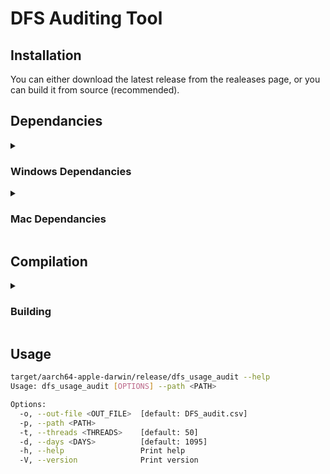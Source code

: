 # DFS Auditing Tool

## Installation

You can either download the latest release from the realeases page, or you can build it from source (recommended).
## Dependancies
<details>
    <summary> <h3>Windows Dependancies</h3></summary>

See [RustLang's site](https://www.rust-lang.org/tools/install) for the windows install exe

**Install Winget**

```PowerShell
# Dep to install Chocolatey
$progressPreference = 'silentlyContinue'
Write-Information "Downloading WinGet and its dependencies..."
Invoke-WebRequest -Uri https://aka.ms/getwinget -OutFile Microsoft.DesktopAppInstaller_8wekyb3d8bbwe.msixbundle
Invoke-WebRequest -Uri https://aka.ms/Microsoft.VCLibs.x64.14.00.Desktop.appx -OutFile Microsoft.VCLibs.x64.14.00.Desktop.appx
Invoke-WebRequest -Uri https://github.com/microsoft/microsoft-ui-xaml/releases/download/v2.8.6/Microsoft.UI.Xaml.2.8.x64.appx -OutFile Microsoft.UI.Xaml.2.8.x64.appx
Add-AppxPackage Microsoft.VCLibs.x64.14.00.Desktop.appx
Add-AppxPackage Microsoft.UI.Xaml.2.8.x64.appx
Add-AppxPackage Microsoft.DesktopAppInstaller_8wekyb3d8bbwe.msixbundle
```

Open New terminal

**Install Chocolatey**


```PowerShell
# Dep to install mingw
winget install chocolatey
# Install git dependencies
winget install git
```

Open New Terminal


```PowerShell
# Installs ncessary build keychains etc.
choco install mingw
```

</details>

<details>
    <summary> <h3>Mac Dependancies</h3></summary>

**Installing Homebrew**


```bash
/bin/bash -c "$(curl -fsSL https://raw.githubusercontent.com/Homebrew/install/HEAD/install.sh)"
```
Restart terminal emulator.

**Install Deps**

```bash
# Install Rust if needed
curl --proto '=https' --tlsv1.2 -sSf https://sh.rustup.rs | sh
brew install git
# If cross-compiling for Windows

# Install windows requirements on mac
brew install mingw-w64
```

**cross-compiling**

```bash
git clone https://github.com/HirschyKirkwood-Work/dfs_usage_audit.git
cd dfs_usage_audit 
# Build Both
cargo build --release --target aarch64-apple-darwin
cargo build --release --target x86_64-pc-windows-gnu
# File system should look like this now
target
├── aarch64-apple-darwin
│  ├── CACHEDIR.TAG
│  └── release 
│     └── dfs_usage_audit <--- Your executable is here (Mac)
├── debug
│  ├── build
│  ├── deps
│  ├── examples
│  └── incremental
└── x86_64-pc-windows-gnu
   ├── CACHEDIR.TAG
   └── release
      └── dfs_usage_audit.exe <--- Your executable is here (Windows)
```

</details>

## Compilation

<details>
    <summary> <h3>Building</h3></summary>
Please see the dependancies section above for OS-specific requirements.

```bash
git clone https://github.com/HirschyKirkwood-Work/dfs_usage_audit.git
cd dfs_usage_audit 
cargo build --release
# File structure will look liek this:
target
├── release
│  ├── build
│  ├── deps
│  ├── dfs_usage_audit <--- This is your executable. For windows it will have the .exe extension
│  ├── dfs_usage_audit.d
│  ├── examples
│  └── incremental
```
</details>

## Usage

```bash
target/aarch64-apple-darwin/release/dfs_usage_audit --help
Usage: dfs_usage_audit [OPTIONS] --path <PATH>

Options:
  -o, --out-file <OUT_FILE>  [default: DFS_audit.csv]
  -p, --path <PATH>
  -t, --threads <THREADS>    [default: 50]
  -d, --days <DAYS>          [default: 1095]
  -h, --help                 Print help
  -V, --version              Print version
```
